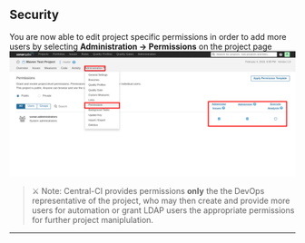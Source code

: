 ## Security

You are now able to edit project specific permissions in order to add more users by selecting **Administration -> Permissions** on the project page
![Change permissions](../res/permissions.png)
> ⚔ Note: Central-CI provides permissions **only** the the DevOps representative of the project, who may then create and provide more users for automation or grant LDAP users the appropriate permissions for further project maniplulation.

----
